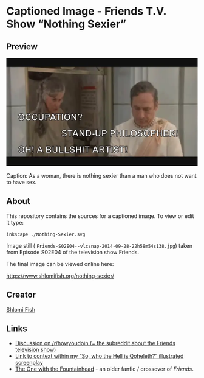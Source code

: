 # Captioned Image - Friends T.V. Show “Nothing Sexier”

## Preview

!["Standup Philosopher"](./Standup-Philosopher.svg.webp)

Caption: As a woman, there is nothing sexier than a man who does not want to have sex.

## About

This repository contains the sources for a captioned image. To view or
edit it type:

    inkscape ./Nothing-Sexier.svg

Image still ( `Friends-S02E04--vlcsnap-2014-09-28-22h58m54s138.jpg`) taken
from Episode S02E04 of the television show Friends.

The final image can be viewed online here:

https://www.shlomifish.org/nothing-sexier/

## Creator

[Shlomi Fish](https://www.shlomifish.org/)

## Links

* [Discussion on /r/howyoudoin (= the subreddit about the Friends television show)](https://www.reddit.com/r/howyoudoin/comments/2i7ox2/as_a_woman_there_is_nothing_sexier_one_of_my_most/)
* [Link to context within my “So, who the Hell is Qoheleth?” illustrated screenplay](https://www.shlomifish.org/humour/So-Who-The-Hell-Is-Qoheleth/ongoing-text.html#celts_trip__non_seducable_jewish_merchants)
* [The One with the Fountainhead](https://www.shlomifish.org/humour/TOneW-the-Fountainhead/) - an older fanfic / crossover of *Friends*.
